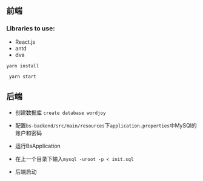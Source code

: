 ## 前端
### Libraries to use:
+ React.js
+ antd
+ dva

```yarn install```

``` yarn start```


## 后端
* 创建数据库 ```create database wordjoy```

* 配置```bs-backend/src/main/resources```下```application.properties```中MySQl的账户和密码

* 运行BsApplication

* 在上一个目录下输入```mysql -uroot -p < init.sql```

* 后端启动